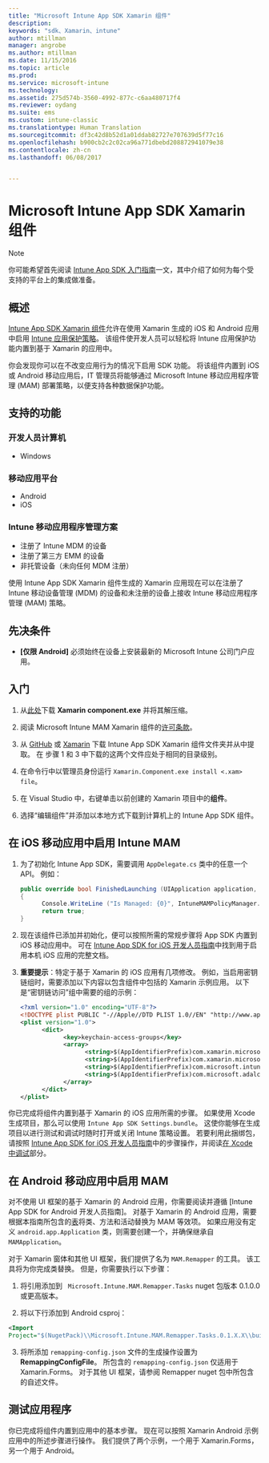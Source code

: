 ```yaml
---
title: "Microsoft Intune App SDK Xamarin 组件"
description: 
keywords: "sdk、Xamarin、intune"
author: mtillman
manager: angrobe
ms.author: mtillman
ms.date: 11/15/2016
ms.topic: article
ms.prod: 
ms.service: microsoft-intune
ms.technology: 
ms.assetid: 275d574b-3560-4992-877c-c6aa480717f4
ms.reviewer: oydang
ms.suite: ems
ms.custom: intune-classic
ms.translationtype: Human Translation
ms.sourcegitcommit: df3c42d8b52d1a01ddab82727e707639d5f77c16
ms.openlocfilehash: b900cb2c2c02ca96a771dbebd208872941079e38
ms.contentlocale: zh-cn
ms.lasthandoff: 06/08/2017


---
```


# <a name="microsoft-intune-app-sdk-xamarin-component"></a>Microsoft Intune App SDK Xamarin 组件

> [!NOTE]
> 你可能希望首先阅读 [ Intune App SDK 入门指南](app-sdk-get-started.md)一文，其中介绍了如何为每个受支持的平台上的集成做准备。



## <a name="overview"></a>概述
[Intune App SDK Xamarin 组件](https://components.xamarin.com/view/microsoft.intune.mam)允许在使用 Xamarin 生成的 iOS 和 Android 应用中启用 [Intune 应用保护策略](/intune-classic/deploy-use/protect-app-data-using-mobile-app-management-policies-with-microsoft-intune)。 该组件使开发人员可以轻松将 Intune 应用保护功能内置到基于 Xamarin 的应用中。

你会发现你可以在不改变应用行为的情况下启用 SDK 功能。 将该组件内置到 iOS 或 Android 移动应用后，IT 管理员将能够通过 Microsoft Intune 移动应用程序管理 (MAM) 部署策略，以便支持各种数据保护功能。

## <a name="whats-supported"></a>支持的功能

### <a name="developer-machines"></a>开发人员计算机
* Windows


### <a name="mobile-app-platforms"></a>移动应用平台
* Android
* iOS


### <a name="intune-mobile-application-management-scenarios"></a>Intune 移动应用程序管理方案

* 注册了 Intune MDM 的设备
* 注册了第三方 EMM 的设备
* 非托管设备（未向任何 MDM 注册）

使用 Intune App SDK Xamarin 组件生成的 Xamarin 应用现在可以在注册了 Intune 移动设备管理 (MDM) 的设备和未注册的设备上接收 Intune 移动应用程序管理 (MAM) 策略。

## <a name="prerequisites"></a>先决条件

* **[仅限 Android]** 必须始终在设备上安装最新的 Microsoft Intune 公司门户应用。

## <a name="get-started"></a>入门

1.  从[此处](https://components.xamarin.com/submit/xpkg)下载 **Xamarin component.exe** 并将其解压缩。

2. 阅读 Microsoft Intune MAM Xamarin 组件的[许可条款](https://components.xamarin.com/license/microsoft.intune.mam)。

3.  从 [GitHub](https://github.com/msintuneappsdk/intune-app-sdk-xamarin) 或 [Xamarin](https://components.xamarin.com/license/microsoft.intune.mam) 下载 Intune App SDK Xamarin 组件文件夹并从中提取。 在 步骤 1 和 3 中下载的这两个文件应处于相同的目录级别。

4.  在命令行中以管理员身份运行 `Xamarin.Component.exe install <.xam> file`。

5.  在 Visual Studio 中，右键单击以前创建的 Xamarin 项目中的**组件**。

6.  选择“编辑组件”并添加以本地方式下载到计算机上的 Intune App SDK 组件。



## <a name="enabling-intune-mam-in-your-ios-mobile-app"></a>在 iOS 移动应用中启用 Intune MAM
1.  为了初始化 Intune App SDK，需要调用 `AppDelegate.cs` 类中的任意一个 API。 例如：

      ```csharp
      public override bool FinishedLaunching (UIApplication application, NSDictionary launchOptions)
      {
            Console.WriteLine ("Is Managed: {0}", IntuneMAMPolicyManager.Instance.PrimaryUser != null);
            return true;
      }

      ```

2.  现在该组件已添加并初始化，便可以按照所需的常规步骤将 App SDK 内置到 iOS 移动应用中。 可在 [Intune App SDK for iOS 开发人员指南](app-sdk-ios.md)中找到用于启用本机 iOS 应用的完整文档。
3. **重要提示**：特定于基于 Xamarin 的 iOS 应用有几项修改。 例如，当启用密钥链组时，需要添加以下内容以包含组件中包括的 Xamarin 示例应用。 以下是“密钥链访问”组中需要的组的示例：

      ```xml
      <?xml version="1.0" encoding="UTF-8"?>
      <!DOCTYPE plist PUBLIC "-//Apple//DTD PLIST 1.0//EN" "http://www.apple.com/DTDs/PropertyList-1.0.dtd">
      <plist version="1.0">
            <dict>
                  <key>keychain-access-groups</key>
                  <array>
                        <string>$(AppIdentifierPrefix)com.xamarin.microsoftintunesample</string>
                        <string>$(AppIdentifierPrefix)com.xamarin.microsoftintunesample.intunemam</string>
                        <string>$(AppIdentifierPrefix)com.microsoft.intune.mam</string>
                        <string>$(AppIdentifierPrefix)com.microsoft.adalcache</string>
                  </array>
            </dict>
      </plist>
      ```

你已完成将组件内置到基于 Xamarin 的 iOS 应用所需的步骤。 如果使用 Xcode 生成项目，那么可以使用 `Intune App SDK Settings.bundle`。 这使你能够在生成项目以进行测试和调试时随时打开或关闭 Intune 策略设置。 若要利用此捆绑包，请按照 [Intune App SDK for iOS 开发人员指南](app-sdk-ios.md)中的步骤操作，并阅读[在 Xcode 中调试](app-sdk-ios.md#status-result-and-debug-notifications)部分。

## <a name="enabling-mam-in-your-android-mobile-app"></a>在 Android 移动应用中启用 MAM
对不使用 UI 框架的基于 Xamarin 的 Android 应用，你需要阅读并遵循 [Intune App SDK for Android 开发人员指南]。 对基于 Xamarin 的 Android 应用，需要根据本指南所包含的[表](app-sdk-android.md#replace-classes-methods-and-activities-with-their-mam-equivalent)将类、方法和活动替换为 MAM 等效项。 如果应用没有定义 `android.app.Application` 类，则需要创建一个，并确保继承自 `MAMApplication`。

对于 Xamarin 窗体和其他 UI 框架，我们提供了名为 `MAM.Remapper` 的工具。 该工具将为你完成类替换。 但是，你需要执行以下步骤：

1.  将引用添加到 ` Microsoft.Intune.MAM.Remapper.Tasks` nuget 包版本 0.1.0.0 或更高版本。

2.  将以下行添加到 Android csproj：
  ```xml
  <Import
  Project="$(NugetPack)\\Microsoft.Intune.MAM.Remapper.Tasks.0.1.X.X\\build\\MonoAndroid10\\Microsoft.Intune.MAM.Remapper.targets" />
  ```

3.  将所添加 `remapping-config.json` 文件的生成操作设置为 **RemappingConfigFile**。 所包含的 `remapping-config.json` 仅适用于 Xamarin.Forms。 对于其他 UI 框架，请参阅 Remapper nuget 包中所包含的自述文件。

## <a name="test-your-app"></a>测试应用程序

你已完成将组件内置到应用中的基本步骤。 现在可以按照 Xamarin Android 示例应用中的所述步骤进行操作。 我们提供了两个示例，一个用于 Xamarin.Forms，另一个用于 Android。

